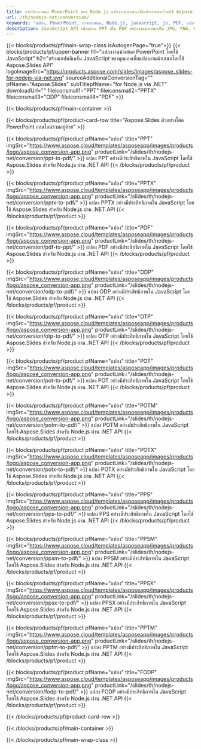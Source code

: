 ```yaml
---
title: การประมวลผล PowerPoint ของ Node.js แปลงงานนำเสนอได้อย่างง่ายดายโดยใช้ Aspose.Slides
url: /th/nodejs-net/conversion/
keywords: "แปลง, PowerPoint, การนำเสนอ, Node.js, javascript, js, PDF, แปลงเป็น PDF, PPT เป็น PDF"
description: JavaScript API เพื่อแปลง PPT เป็น PDF แปลงงานนำเสนอเป็น JPG, PNG, HTML และรูปแบบอื่น ๆ ใน JavaScript
---
```


{{< blocks/products/pf/main-wrap-class isAutogenPage="true">}}
{{< blocks/products/pf/upper-banner h1="แปลงงานนำเสนอ PowerPoint โดยใช้ JavaScript" h2="สร้างแอปพลิเคชัน JavaScript ของคุณเองเพื่อแปลงงานนำเสนอโดยใช้ Aspose.Slides API" logoImageSrc="https://products.aspose.com/slides/images/aspose_slides-for-nodejs-via-net.svg" sourceAdditionalConversionTag="" pfName="Aspose.Slides" subTitlepfName="for Node.js via .NET" downloadUrl="" fileiconsmall1="PPT" fileiconsmall2="PPTX" fileiconsmall3="ODP" fileiconsmall4="PDF" >}}

{{< blocks/products/pf/main-container >}}

{{< blocks/products/pf/product-card-row title="Aspose.Slides ตัวอย่างโค้ด PowerPoint ออนไลน์รวมอยู่ด้วย" >}}

{{< blocks/products/pf/product pfName="แปลง" title="PPT" imgSrc="https://www.aspose.cloud/templates/asposeapp/images/products/logo/aspose_conversion-app.png" productLink="/slides/th/nodejs-net/conversion/ppt-to-pdf/" >}}
แปลง PPT อย่างมีประสิทธิภาพใน JavaScript โดยใช้ Aspose.Slides สำหรับ Node.js ผ่าน .NET API
{{< /blocks/products/pf/product >}}
{{< blocks/products/pf/product pfName="แปลง" title="PPTX" imgSrc="https://www.aspose.cloud/templates/asposeapp/images/products/logo/aspose_conversion-app.png" productLink="/slides/th/nodejs-net/conversion/pptx-to-pdf/" >}}
แปลง PPTX อย่างมีประสิทธิภาพใน JavaScript โดยใช้ Aspose.Slides สำหรับ Node.js ผ่าน .NET API
{{< /blocks/products/pf/product >}}
{{< blocks/products/pf/product pfName="แปลง" title="PDF" imgSrc="https://www.aspose.cloud/templates/asposeapp/images/products/logo/aspose_conversion-app.png" productLink="/slides/th/nodejs-net/conversion/pdf-to-ppt/" >}}
แปลง PDF อย่างมีประสิทธิภาพใน JavaScript โดยใช้ Aspose.Slides สำหรับ Node.js ผ่าน .NET API
{{< /blocks/products/pf/product >}}
{{< blocks/products/pf/product pfName="แปลง" title="ODP" imgSrc="https://www.aspose.cloud/templates/asposeapp/images/products/logo/aspose_conversion-app.png" productLink="/slides/th/nodejs-net/conversion/odp-to-pdf/" >}}
แปลง ODP อย่างมีประสิทธิภาพใน JavaScript โดยใช้ Aspose.Slides สำหรับ Node.js ผ่าน .NET API
{{< /blocks/products/pf/product >}}
{{< blocks/products/pf/product pfName="แปลง" title="OTP" imgSrc="https://www.aspose.cloud/templates/asposeapp/images/products/logo/aspose_conversion-app.png" productLink="/slides/th/nodejs-net/conversion/otp-to-pdf/" >}}
แปลง OTP อย่างมีประสิทธิภาพใน JavaScript โดยใช้ Aspose.Slides สำหรับ Node.js ผ่าน .NET API
{{< /blocks/products/pf/product >}}
{{< blocks/products/pf/product pfName="แปลง" title="POT" imgSrc="https://www.aspose.cloud/templates/asposeapp/images/products/logo/aspose_conversion-app.png" productLink="/slides/th/nodejs-net/conversion/pot-to-pdf/" >}}
แปลง POT อย่างมีประสิทธิภาพใน JavaScript โดยใช้ Aspose.Slides สำหรับ Node.js ผ่าน .NET API
{{< /blocks/products/pf/product >}}
{{< blocks/products/pf/product pfName="แปลง" title="POTM" imgSrc="https://www.aspose.cloud/templates/asposeapp/images/products/logo/aspose_conversion-app.png" productLink="/slides/th/nodejs-net/conversion/potm-to-pdf/" >}}
แปลง POTM อย่างมีประสิทธิภาพใน JavaScript โดยใช้ Aspose.Slides สำหรับ Node.js ผ่าน .NET API
{{< /blocks/products/pf/product >}}
{{< blocks/products/pf/product pfName="แปลง" title="POTX" imgSrc="https://www.aspose.cloud/templates/asposeapp/images/products/logo/aspose_conversion-app.png" productLink="/slides/th/nodejs-net/conversion/potx-to-pdf/" >}}
แปลง POTX อย่างมีประสิทธิภาพใน JavaScript โดยใช้ Aspose.Slides สำหรับ Node.js ผ่าน .NET API
{{< /blocks/products/pf/product >}}
{{< blocks/products/pf/product pfName="แปลง" title="PPS" imgSrc="https://www.aspose.cloud/templates/asposeapp/images/products/logo/aspose_conversion-app.png" productLink="/slides/th/nodejs-net/conversion/pps-to-pdf/" >}}
แปลง PPS อย่างมีประสิทธิภาพใน JavaScript โดยใช้ Aspose.Slides สำหรับ Node.js ผ่าน .NET API
{{< /blocks/products/pf/product >}}
{{< blocks/products/pf/product pfName="แปลง" title="PPSM" imgSrc="https://www.aspose.cloud/templates/asposeapp/images/products/logo/aspose_conversion-app.png" productLink="/slides/th/nodejs-net/conversion/ppsm-to-pdf/" >}}
แปลง PPSM อย่างมีประสิทธิภาพใน JavaScript โดยใช้ Aspose.Slides สำหรับ Node.js ผ่าน .NET API
{{< /blocks/products/pf/product >}}
{{< blocks/products/pf/product pfName="แปลง" title="PPSX" imgSrc="https://www.aspose.cloud/templates/asposeapp/images/products/logo/aspose_conversion-app.png" productLink="/slides/th/nodejs-net/conversion/ppsx-to-pdf/" >}}
แปลง PPSX อย่างมีประสิทธิภาพใน JavaScript โดยใช้ Aspose.Slides สำหรับ Node.js ผ่าน .NET API
{{< /blocks/products/pf/product >}}
{{< blocks/products/pf/product pfName="แปลง" title="PPTM" imgSrc="https://www.aspose.cloud/templates/asposeapp/images/products/logo/aspose_conversion-app.png" productLink="/slides/th/nodejs-net/conversion/pptm-to-pdf/" >}}
แปลง PPTM อย่างมีประสิทธิภาพใน JavaScript โดยใช้ Aspose.Slides สำหรับ Node.js ผ่าน .NET API
{{< /blocks/products/pf/product >}}
{{< blocks/products/pf/product pfName="แปลง" title="FODP" imgSrc="https://www.aspose.cloud/templates/asposeapp/images/products/logo/aspose_conversion-app.png" productLink="/slides/th/nodejs-net/conversion/fodp-to-pdf/" >}}
แปลง FODP อย่างมีประสิทธิภาพใน JavaScript โดยใช้ Aspose.Slides สำหรับ Node.js ผ่าน .NET API
{{< /blocks/products/pf/product >}}


{{< /blocks/products/pf/product-card-row >}}

{{< /blocks/products/pf/main-container >}}
    
{{< /blocks/products/pf/main-wrap-class >}}